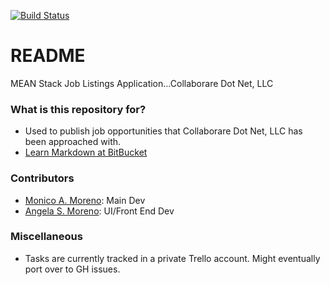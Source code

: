 [![Build Status](https://travis-ci.org/ColaborareDotNet/mean-stack-jobs.svg?branch=master)](https://travis-ci.org/ColaborareDotNet/mean-stack-jobs)


# README #

MEAN Stack Job Listings Application...Collaborare Dot Net, LLC

### What is this repository for? ###

* Used to publish job opportunities that Collaborare Dot Net, LLC has been approached with.
* [Learn Markdown at BitBucket](https://bitbucket.org/tutorials/markdowndemo)


### Contributors ###
* [Monico A. Moreno](http://www.collaborare.net): Main Dev
* [Angela S. Moreno](http://angela.collaborare.net): UI/Front End Dev

### Miscellaneous ###
* Tasks are currently tracked in a private Trello account.  Might eventually port over to GH issues.
